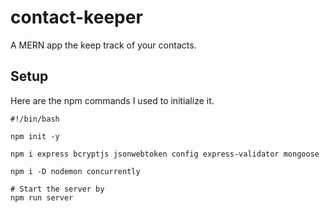# contact-keeper

A MERN app the keep track of your contacts.

## Setup

Here are the npm commands I used to initialize it.

```
#!/bin/bash

npm init -y

npm i express bcryptjs jsonwebtoken config express-validator mongoose 

npm i -D nodemon concurrently

# Start the server by
npm run server
```
